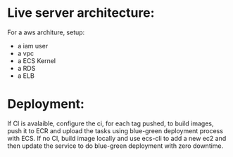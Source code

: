 # Live server architecture:
For a aws architure, setup:
- a iam user
- a vpc
- a ECS Kernel
- a RDS
- a ELB

# Deployment:
If CI is avalaible, configure the ci, for each tag pushed, to build images, push it to ECR and upload the tasks using blue-green deployment process with ECS. 
If no CI, build image locally and use ecs-cli to add a new ec2 and then update the service to do blue-green deployment with zero downtime.